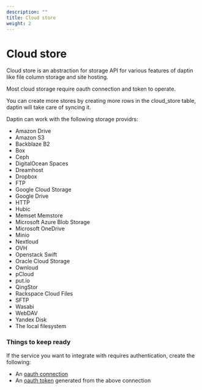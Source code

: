 ```yaml
---
description: ""
title: Cloud store
weight: 2
---
```


# Cloud store


Cloud store is an abstraction for storage API for various features of daptin like file column storage and site hosting.

Most cloud storage require oauth connection and token to operate.

You can create more stores by creating more rows in the cloud_store table, daptin will take care of syncing it.

Daptin can work with the following storage providrs:

- Amazon Drive  
- Amazon S3  
- Backblaze B2  
- Box  
- Ceph  
- DigitalOcean Spaces  
- Dreamhost  
- Dropbox  
- FTP  
- Google Cloud Storage  
- Google Drive  
- HTTP  
- Hubic  
- Memset Memstore  
- Microsoft Azure Blob Storage  
- Microsoft OneDrive  
- Minio  
- Nextloud  
- OVH  
- Openstack Swift  
- Oracle Cloud Storage  
- Ownloud  
- pCloud  
- put.io  
- QingStor  
- Rackspace Cloud Files  
- SFTP  
- Wasabi  
- WebDAV  
- Yandex Disk  
- The local filesystem  

### Things to keep ready

If the service you want to integrate with requires authentication, create the following:

- An [oauth connection](/feature-manuals/extend/oauth_connection)
- An [oauth token](/feature-manuals/extend/oauth_token) generated from the above connection

